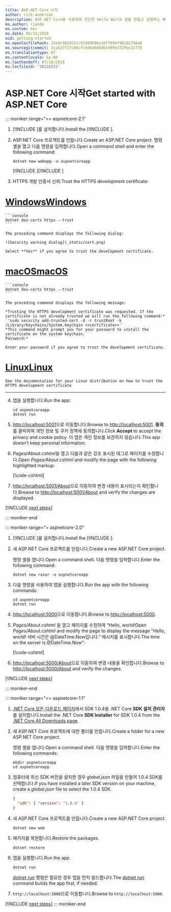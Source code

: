 ```yaml
---
title: ASP.NET Core 시작
author: rick-anderson
description: ASP.NET Core를 사용하여 간단한 Hello World 앱을 만들고 실행하는 빠른 자습서입니다.
ms.author: riande
ms.custom: mvc
ms.date: 05/31/2018
uid: getting-started
ms.openlocfilehash: 22e9c982921cc03d89506e18ff99bf481027dda6
ms.sourcegitcommit: 3ca527f27c88cfc9d04688db5499e372fbc2c775
ms.translationtype: HT
ms.contentlocale: ko-KR
ms.lasthandoff: 07/18/2018
ms.locfileid: "38216215"
---
```

# <a name="get-started-with-aspnet-core"></a><span data-ttu-id="3c358-103">ASP.NET Core 시작</span><span class="sxs-lookup"><span data-stu-id="3c358-103">Get started with ASP.NET Core</span></span>

::: moniker range=">= aspnetcore-2.1"

1. <span data-ttu-id="3c358-104">[!INCLUDE [](~/includes/2.1-SDK.md)]를 설치합니다.</span><span class="sxs-lookup"><span data-stu-id="3c358-104">Install the [!INCLUDE [](~/includes/2.1-SDK.md)].</span></span>

2. <span data-ttu-id="3c358-105">ASP.NET Core 프로젝트를 만듭니다.</span><span class="sxs-lookup"><span data-stu-id="3c358-105">Create an ASP.NET Core project.</span></span> <span data-ttu-id="3c358-106">명령 셸을 열고 다음 명령을 입력합니다.</span><span class="sxs-lookup"><span data-stu-id="3c358-106">Open a command shell and enter the following command:</span></span>

    ```console
    dotnet new webapp -o aspnetcoreapp
    ```

    <span data-ttu-id="3c358-107">[!INCLUDE [](~/includes/webapp-alias-notice.md) [](~/includes/webapp-alias-notice.md)]</span><span class="sxs-lookup"><span data-stu-id="3c358-107">[!INCLUDE [](~/includes/webapp-alias-notice.md) [](~/includes/webapp-alias-notice.md)]</span></span>

3. <span data-ttu-id="3c358-108">HTTPS 개발 인증서 신뢰:</span><span class="sxs-lookup"><span data-stu-id="3c358-108">Trust the HTTPS development certificate:</span></span>

# <a name="windowstabwindows"></a>[<span data-ttu-id="3c358-109">Windows</span><span class="sxs-lookup"><span data-stu-id="3c358-109">Windows</span></span>](#tab/windows)

    ```console
    dotnet dev-certs https --trust
    ```

    The preceding command displays the following dialog:

    ![Security warning dialog](_static/cert.png)

    Select **Yes** if you agree to trust the development certificate.

# <a name="macostabmacos"></a>[<span data-ttu-id="3c358-110">macOS</span><span class="sxs-lookup"><span data-stu-id="3c358-110">macOS</span></span>](#tab/macos)

    ```console
    dotnet dev-certs https --trust
    ```

    The preceding command displays the following message:

    *Trusting the HTTPS development certificate was requested. If the certificate is not already trusted we will run the following command:*
    `'sudo security add-trusted-cert -d -r trustRoot -k /Library/Keychains/System.keychain <<certificate>>'`
    *This command might prompt you for your password to install the certificate on the system keychain.
    Password:*

    Enter your password if you agree to trust the development certificate.

# <a name="linuxtablinux"></a>[<span data-ttu-id="3c358-111">Linux</span><span class="sxs-lookup"><span data-stu-id="3c358-111">Linux</span></span>](#tab/linux)

    See the documentation for your Linux distribution on how to trust the HTTPS development certificate
---

4. <span data-ttu-id="3c358-112">앱을 실행합니다.</span><span class="sxs-lookup"><span data-stu-id="3c358-112">Run the app:</span></span>

    ```console
    cd aspnetcoreapp
    dotnet run
    ```

5. <span data-ttu-id="3c358-113">[http://localhost:5001](http://localhost:5001)으로 이동합니다.</span><span class="sxs-lookup"><span data-stu-id="3c358-113">Browse to [http://localhost:5001](http://localhost:5001).</span></span>  <span data-ttu-id="3c358-114">**동의**를 클릭하여 개인 정보 및 쿠키 정책에 동의합니다.</span><span class="sxs-lookup"><span data-stu-id="3c358-114">Click **Accept** to accept the privacy and cookie policy.</span></span> <span data-ttu-id="3c358-115">이 앱은 개인 정보를 보관하지 않습니다.</span><span class="sxs-lookup"><span data-stu-id="3c358-115">This app doesn't keep personal information.</span></span>

6. <span data-ttu-id="3c358-116">*Pages/About.cshtml*을 열고 다음과 같은 강조 표시된 태그로 페이지를 수정합니다.</span><span class="sxs-lookup"><span data-stu-id="3c358-116">Open *Pages/About.cshtml* and modify the page with the following highlighted markup:</span></span>

    [!code-cshtml[](sample/getting-started/about.cshtml?highlight=9)]

7. <span data-ttu-id="3c358-117">[http://localhost:5001/About](http://localhost:5001/About)으로 이동하여 변경 내용이 표시되는지 확인합니다.</span><span class="sxs-lookup"><span data-stu-id="3c358-117">Browse to [http://localhost:5001/About](http://localhost:5001/About) and verify the changes are displayed.</span></span>

[!INCLUDE [next steps](~/includes/getting-started/next-steps.md)]

::: moniker-end

::: moniker range="= aspnetcore-2.0"

1. <span data-ttu-id="3c358-118">[!INCLUDE [](~/includes/net-core-sdk-download-link.md)]를 설치합니다.</span><span class="sxs-lookup"><span data-stu-id="3c358-118">Install the [!INCLUDE [](~/includes/net-core-sdk-download-link.md)].</span></span>

2. <span data-ttu-id="3c358-119">새 ASP.NET Core 프로젝트를 만듭니다.</span><span class="sxs-lookup"><span data-stu-id="3c358-119">Create a new ASP.NET Core project.</span></span>

   <span data-ttu-id="3c358-120">명령 셸을 엽니다.</span><span class="sxs-lookup"><span data-stu-id="3c358-120">Open a command shell.</span></span> <span data-ttu-id="3c358-121">다음 명령을 입력합니다.</span><span class="sxs-lookup"><span data-stu-id="3c358-121">Enter the following command:</span></span>

    ```console
    dotnet new razor -o aspnetcoreapp
    ```

3. <span data-ttu-id="3c358-122">다음 명령을 사용하여 앱을 실행합니다.</span><span class="sxs-lookup"><span data-stu-id="3c358-122">Run the app with the following commands:</span></span>

    ```console
    cd aspnetcoreapp
    dotnet run
    ```

4. <span data-ttu-id="3c358-123">[http://localhost:5000](http://localhost:5000)으로 이동합니다.</span><span class="sxs-lookup"><span data-stu-id="3c358-123">Browse to [http://localhost:5000](http://localhost:5000).</span></span>

5. <span data-ttu-id="3c358-124">*Pages/About.cshtml* 을 열고 페이지를 수정하여 “Hello, world!</span><span class="sxs-lookup"><span data-stu-id="3c358-124">Open *Pages/About.cshtml* and modify the page to display the message "Hello, world!</span></span> <span data-ttu-id="3c358-125">서버 시간은 @DateTime.Now입니다.” 메시지를 표시합니다.</span><span class="sxs-lookup"><span data-stu-id="3c358-125">The time on the server is @DateTime.Now":</span></span>

    [!code-cshtml[](sample/getting-started/about.cshtml?highlight=9&range=1-9)]

6. <span data-ttu-id="3c358-126">[http://localhost:5000/About](http://localhost:5000/About)으로 이동하여 변경 내용을 확인합니다.</span><span class="sxs-lookup"><span data-stu-id="3c358-126">Browse to [http://localhost:5000/About](http://localhost:5000/About) and verify the changes.</span></span>

[!INCLUDE [next steps](~/includes/getting-started/next-steps.md)]

::: moniker-end

::: moniker range="<= aspnetcore-1.1"

1. <span data-ttu-id="3c358-127">[.NET Core 모든 다운로드 페이지](https://www.microsoft.com/net/download/all)에서 SDK 1.0.4용 .NET Core **SDK 설치 관리자**를 설치합니다.</span><span class="sxs-lookup"><span data-stu-id="3c358-127">Install the .NET Core **SDK Installer** for SDK 1.0.4 from the [.NET Core All Downloads page](https://www.microsoft.com/net/download/all).</span></span>

2. <span data-ttu-id="3c358-128">새 ASP.NET Core 프로젝트에 대한 폴더를 만듭니다.</span><span class="sxs-lookup"><span data-stu-id="3c358-128">Create a folder for a new ASP.NET Core project.</span></span>

   <span data-ttu-id="3c358-129">명령 셸을 엽니다.</span><span class="sxs-lookup"><span data-stu-id="3c358-129">Open a command shell.</span></span> <span data-ttu-id="3c358-130">다음 명령을 입력합니다.</span><span class="sxs-lookup"><span data-stu-id="3c358-130">Enter the following commands:</span></span>

   ```console
   mkdir aspnetcoreapp
   cd aspnetcoreapp
   ```

3. <span data-ttu-id="3c358-131">컴퓨터에 최신 SDK 버전을 설치한 경우 *global.json* 파일을 만들어 1.0.4 SDK를 선택합니다.</span><span class="sxs-lookup"><span data-stu-id="3c358-131">If you have installed a later SDK version on your machine, create a *global.json* file to select the 1.0.4 SDK.</span></span>

   ```json
   {
     "sdk": { "version": "1.0.4" }
   }
   ```

4. <span data-ttu-id="3c358-132">새 ASP.NET Core 프로젝트를 만듭니다.</span><span class="sxs-lookup"><span data-stu-id="3c358-132">Create a new ASP.NET Core project.</span></span>

   ```console
   dotnet new web
   ```

5. <span data-ttu-id="3c358-133">패키지를 복원합니다.</span><span class="sxs-lookup"><span data-stu-id="3c358-133">Restore the packages.</span></span>

    ```console
    dotnet restore
    ```

6. <span data-ttu-id="3c358-134">앱을 실행합니다.</span><span class="sxs-lookup"><span data-stu-id="3c358-134">Run the app.</span></span>

   ```console
   dotnet run
   ```

   <span data-ttu-id="3c358-135">[dotnet run](/dotnet/core/tools/dotnet-run) 명령은 필요한 경우 앱을 먼저 빌드합니다.</span><span class="sxs-lookup"><span data-stu-id="3c358-135">The [dotnet run](/dotnet/core/tools/dotnet-run) command builds the app first, if needed.</span></span>

7. <span data-ttu-id="3c358-136">`http://localhost:5000`으로 이동합니다.</span><span class="sxs-lookup"><span data-stu-id="3c358-136">Browse to `http://localhost:5000`.</span></span>

[!INCLUDE [next steps](~/includes/getting-started/next-steps.md)]
::: moniker-end
